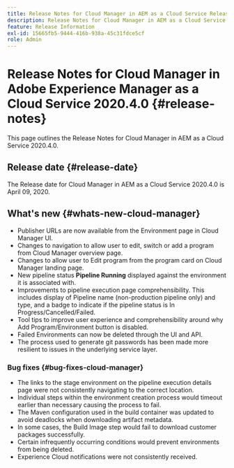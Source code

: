 ```yaml
---
title: Release Notes for Cloud Manager in AEM as a Cloud Service Release 2020.4.0
description: Release Notes for Cloud Manager in AEM as a Cloud Service Release 2020.4.0
feature: Release Information
exl-id: 15665fb5-9444-416b-938a-45c31fdce5cf
role: Admin
---
```

# Release Notes for Cloud Manager in Adobe Experience Manager as a Cloud Service 2020.4.0 {#release-notes}

This page outlines the Release Notes for Cloud Manager in AEM as a Cloud Service 2020.4.0.

## Release date {#release-date}

The Release date for Cloud Manager in AEM as a Cloud Service 2020.4.0 is April 09, 2020.

## What's new {#whats-new-cloud-manager}

* Publisher URLs are now available from the Environment page in Cloud Manager UI.
* Changes to navigation to allow user to edit, switch or add a program from Cloud Manager overview page.
* Changes to allow user to Edit program from the program card on Cloud Manager landing page.
* New pipeline status **Pipeline Running** displayed against the environment it is associated with.
* Improvements to pipeline execution page comprehensibility. This includes display of Pipeline name (non-production pipeline only) and type, and a badge to indicate if the pipeline status is In Progress/Cancelled/Failed.
* Tool tips to improve user experience and comprehensibility around why Add Program/Environment button is disabled.
* Failed Environments can now be deleted through the UI and API.
* The process used to generate git passwords has been made more resilient to issues in the underlying service layer.

### Bug fixes {#bug-fixes-cloud-manager}

* The links to the stage environment on the pipeline execution details page were not consistently navigating to the correct location.
* Individual steps within the environment creation process would timeout earlier than necessary causing the process to fail.
* The Maven configuration used in the build container was updated to avoid deadlocks when downloading artifact metadata.
* In some cases, the Build Image step would fail to download customer packages successfully.
* Certain infrequently occurring conditions would prevent environments from being deleted.
* Experience Cloud notifications were not consistently received.
